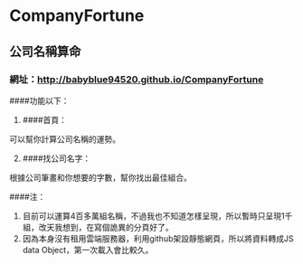 # CompanyFortune
## 公司名稱算命
### 網址：http://babyblue94520.github.io/CompanyFortune
####功能以下：
1. ####首頁：

  可以幫你計算公司名稱的運勢。
  
2. ####找公司名字：

  根據公司筆畫和你想要的字數，幫你找出最佳組合。

####注：
1. 目前可以運算4百多萬組名稱，不過我也不知道怎樣呈現，所以暫時只呈現1千組，改天我想到，在寫個詭異的分頁好了。
2. 因為本身沒有租用雲端服務器，利用github架設靜態網頁，所以將資料轉成JS data Object，第一次載入會比較久。
